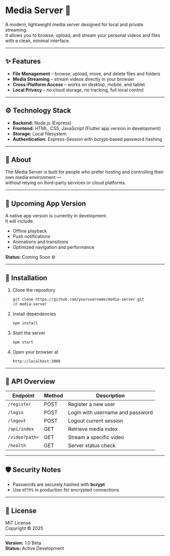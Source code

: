 # Media Server 💠

A modern, lightweight media server designed for local and private streaming.  
It allows you to browse, upload, and stream your personal videos and files with a clean, minimal interface.

---

## ✨ Features
- **File Management** – browse, upload, move, and delete files and folders  
- **Media Streaming** – stream videos directly in your browser  
- **Cross-Platform Access** – works on desktop, mobile, and tablet  
- **Local Privacy** – no cloud storage, no tracking, full local control  

---

## ⚙️ Technology Stack
- **Backend:** Node.js (Express)  
- **Frontend:** HTML, CSS, JavaScript (Flutter app version in development)  
- **Storage:** Local filesystem  
- **Authentication:** Express-Session with bcrypt-based password hashing  

---

## 🧠 About
The Media Server is built for people who prefer hosting and controlling their own media environment —  
without relying on third-party services or cloud platforms.

---

## 🚀 Upcoming App Version
A native app version is currently in development.  
It will include:
- Offline playback  
- Push notifications  
- Animations and transitions  
- Optimized navigation and performance  

**Status:** Coming Soon ⚙️

---

## 🔧 Installation
1. Clone the repository  
   ```bash
   git clone https://github.com/yourusername/media-server.git
   cd media-server
   ```
2. Install dependencies  
   ```bash
   npm install
   ```
3. Start the server  
   ```bash
   npm start
   ```
4. Open your browser at  
   ```
   http://localhost:3000
   ```


---

## 🧱 API Overview
| Endpoint | Method | Description |
|-----------|--------|-------------|
| `/register` | POST | Register a new user |
| `/login` | POST | Login with username and password |
| `/logout` | POST | Logout current session |
| `/api/index` | GET | Retrieve media index |
| `/video?path=` | GET | Stream a specific video |
| `/health` | GET | Server status check |

---

## 🛡️ Security Notes

- Passwords are securely hashed with **bcrypt**  
- Use `HTTPS` in production for encrypted connections  


---

## 📜 License
MIT License  
Copyright © 2025

---

**Version:** 1.0 Beta  
**Status:** Active Development
